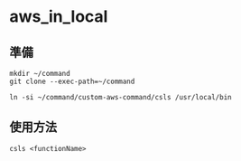 # aws_in_local

## 準備
```
mkdir ~/command
git clone --exec-path=~/command 
```

```
ln -si ~/command/custom-aws-command/csls /usr/local/bin
```
## 使用方法
```
csls <functionName>

```
